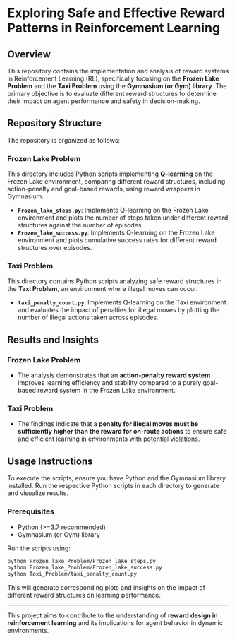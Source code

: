 # Exploring Safe and Effective Reward Patterns in Reinforcement Learning

## Overview
This repository contains the implementation and analysis of reward systems in Reinforcement Learning (RL), specifically focusing on the **Frozen Lake Problem** and the **Taxi Problem** using the **Gymnasium (or Gym) library**. The primary objective is to evaluate different reward structures to determine their impact on agent performance and safety in decision-making.

## Repository Structure
The repository is organized as follows:

### **Frozen Lake Problem**
This directory includes Python scripts implementing **Q-learning** on the Frozen Lake environment, comparing different reward structures, including action-penalty and goal-based rewards, using reward wrappers in Gymnasium.

- **`Frozen_lake_steps.py`**: Implements Q-learning on the Frozen Lake environment and plots the number of steps taken under different reward structures against the number of episodes.
- **`Frozen_lake_success.py`**: Implements Q-learning on the Frozen Lake environment and plots cumulative success rates for different reward structures over episodes.

### **Taxi Problem**
This directory contains Python scripts analyzing safe reward structures in the **Taxi Problem**, an environment where illegal moves can occur.

- **`taxi_penalty_count.py`**: Implements Q-learning on the Taxi environment and evaluates the impact of penalties for illegal moves by plotting the number of illegal actions taken across episodes.

## Results and Insights
### **Frozen Lake Problem**
- The analysis demonstrates that an **action-penalty reward system** improves learning efficiency and stability compared to a purely goal-based reward system in the Frozen Lake environment.

### **Taxi Problem**
- The findings indicate that a **penalty for illegal moves must be sufficiently higher than the reward for on-route actions** to ensure safe and efficient learning in environments with potential violations.

## Usage Instructions
To execute the scripts, ensure you have Python and the Gymnasium library installed. Run the respective Python scripts in each directory to generate and visualize results.

### **Prerequisites**
- Python (>=3.7 recommended)
- Gymnasium (or Gym) library

Run the scripts using:
```bash
python Frozen_lake_Problem/Frozen_lake_steps.py
python Frozen_lake_Problem/Frozen_lake_success.py
python Taxi_Problem/taxi_penalty_count.py
```
This will generate corresponding plots and insights on the impact of different reward structures on learning performance.

---
This project aims to contribute to the understanding of **reward design in reinforcement learning** and its implications for agent behavior in dynamic environments.
